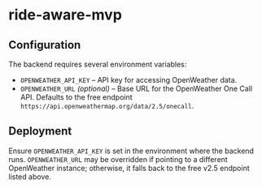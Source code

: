 # ride-aware-mvp

## Configuration

The backend requires several environment variables:

- `OPENWEATHER_API_KEY` – API key for accessing OpenWeather data.
- `OPENWEATHER_URL` *(optional)* – Base URL for the OpenWeather One Call API.
  Defaults to the free endpoint `https://api.openweathermap.org/data/2.5/onecall`.

## Deployment

Ensure `OPENWEATHER_API_KEY` is set in the environment where the backend runs.
`OPENWEATHER_URL` may be overridden if pointing to a different OpenWeather
instance; otherwise, it falls back to the free v2.5 endpoint listed above.

